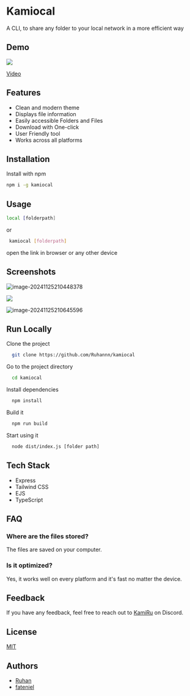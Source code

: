 # Kamiocal

A CLI, to share any folder to your local network in a more efficient way

## Demo
![](https://ucarecdn.com/bd52b061-8360-402f-a219-ef83a2a6c857/)

[Video](https://utfs.io/f/ixZAMR5Ua6rOmV4gb4Ag8WqJ71vTBkXHsGQedfb90DCVz3Ii)

## Features

- Clean and modern theme
- Displays file information
- Easily accessible Folders and Files 
- Download with One-click
- User Friendly tool
- Works across all platforms

## Installation

Install with npm

```bash
npm i -g kamiocal
```

## Usage

```bash
local [folderpath]
```

or

```bash
 kamiocal [folderpath]
```

open the link in browser or any other device

## Screenshots

![image-20241125210448378](https://s2.loli.net/2024/11/25/yhMcO7PtusJbjni.png)

![](https://s2.loli.net/2024/11/25/SpT7fiC6K5n1lmH.png)

![image-20241125210645596](https://s2.loli.net/2024/11/25/F7VWNPBgaKrEMXZ.png)

## Run Locally

Clone the project

```bash
  git clone https://github.com/Ruhannn/kamiocal
```

Go to the project directory

```bash
  cd kamiocal
```

Install dependencies

```bash
  npm install
```

Build it

```bash
  npm run build
```

Start using it

```bash
  node dist/index.js [folder path]
```

## Tech Stack

- Express
- Tailwind CSS
- EJS
- TypeScript

## FAQ

### Where are the files stored?

The files are saved on your computer.

### Is it optimized?

Yes, it works well on every platform and it's fast no matter the device.

## Feedback

If you have any feedback, feel free to reach out to [KamiRu](https://discord.com/users/819191621676695563) on Discord.

## License

[MIT](https://choosealicense.com/licenses/mit/)

## Authors

- [Ruhan](https://github.com/Ruhannn)
- [fateniel](https://github.com/fateniel)
